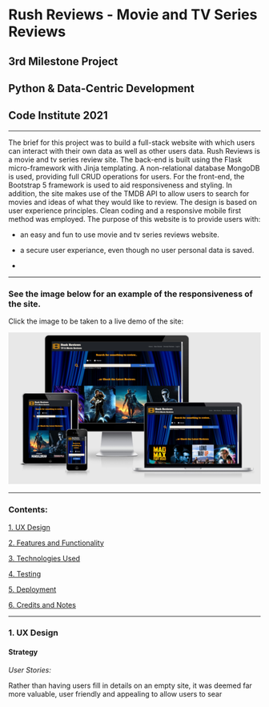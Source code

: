 # Rush Reviews - Movie and TV Series Reviews

## 3rd Milestone Project

## Python & Data-Centric Development

## Code Institute 2021

---

The brief for this project was to build a full-stack website with which users can interact with their own data as well as other users data. Rush Reviews is a movie and tv series review site. The back-end is built using the Flask micro-framework with Jinja templating. A non-relational database MongoDB is used, providing full CRUD operations for users. For the front-end, the Bootstrap 5 framework is used to aid responsiveness and styling. In addition, the site makes use of the TMDB API to allow users to search for movies and ideas of what they would like to review. The design is based on user experience principles. Clean coding and a responsive mobile first method was employed. The purpose of this website is to provide users with:

- an easy and fun to use movie and tv series reviews website.

- a secure user experiance, even though no user personal data is saved.

- 

---

### See the image below for an example of the responsiveness of the site.

Click the image to be taken to a live demo of the site:

[![homepage][1]][2]

[1]: ./documentation/images_for_readme/am-i-responsive.jpg
[2]: https://rush-reviews-movies-tv.herokuapp.com "Live Site"

---

### **Contents:**

[1. UX Design](#1-ux-design)

[2. Features and Functionality](#2-features-and-functionality)

[3. Technologies Used](#3-technologies-used)

[4. Testing](#4a-testing-part-1)

[5. Deployment](#5-deployment)

[6. Credits and Notes](#6-credits-and-notes)

---

### **1. UX Design**

#### Strategy

_User Stories:_









Rather than having users fill in details on an empty site, it was deemed far more valuable, user friendly and appealing to allow users to sear